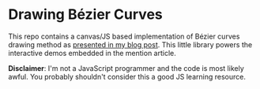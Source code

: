 Drawing Bézier Curves
=====================

This repo contains a canvas/JS based implementation of Bézier curves drawing method as [presented in my blog post](http://ciechanowski.me/blog/2014/02/18/drawing_bezier_curves/). This little library powers the interactive demos embedded in the mention article.

**Disclaimer**: I'm not a JavaScript programmer and the code is most likely awful. You probably shouldn't consider this a good JS learning resource.


